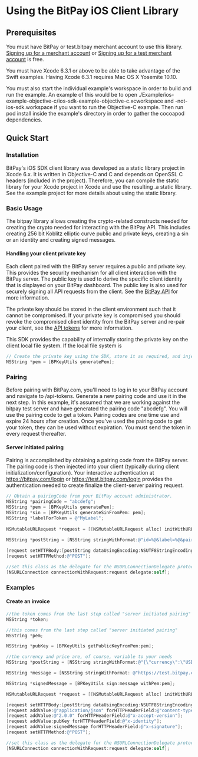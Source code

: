 # Using the BitPay iOS Client Library


## Prerequisites
You must have BitPay or test.bitpay merchant account to use this library. [Signing up for a merchant account](https://bitpay.com/start) 
or [Signing up for a test merchant account](https://test.bitpay.com/start) 
is free.

You must have Xcode 6.3.1 or above to be able to take advantage of the Swift examples. Having Xcode 6.3.1 requires Mac OS X Yosemite 10.10.

You must also start the individual example's workspace in order to build and run the example. An example of this would be to open ./Example/ios-example-objective-c/ios-sdk-example-objective-c.xcworkspace and -not- ios-sdk.workspace if you want to run the Objective-C example. Then run pod install inside the example's directory in order to gather the cocoapod dependencies. 
## Quick Start
### Installation

BitPay's iOS SDK client library was developed as a static library project in Xcode 6.x. It is written in Objective-C and C and depends on OpenSSL C headers (included in the project). Therefore, you can compile the static library for your Xcode project in Xcode and use the resulting .a static library. See the example project for more details about using the static library.

### Basic Usage

The bitpay library allows creating the crypto-related constructs needed for creating the crypto needed for interacting with the BitPay API. This includes creating 256 bit Koblitz elliptic curve public and private keys, creating a sin or an identity and creating signed messages. 

#### Handling your client private key

Each client paired with the BitPay server requires a public and private key.  This provides the security mechanism for all client interaction with the BitPay server. The public key is used to derive the specific client identity that is displayed on your BitPay dashboard.  The public key is also used for securely signing all API requests from the client.  See the [BitPay API](https://bitpay.com/api) for more information.

The private key should be stored in the client environment such that it cannot be compromised.  If your private key is compromised you should revoke the compromised client identity from the BitPay server and re-pair your client, see the [API tokens](https://bitpay.com/api-tokens) for more information.

This SDK provides the capability of internally storing the private key on the client local file system.  If the local file system is 

```objective-c
// Create the private key using the SDK, store it as required, and inject the private key into the SDK.
NSString *pem = [BPKeyUtils generatePem];
```

### Pairing

Before pairing with BitPay.com, you'll need to log in to your BitPay account and navigate to /api-tokens. Generate a new pairing code and use it in the next step. In this example, it's assumed that we are working against the bitpay test server and have generated the pairing code "abcdefg". You will use the pairing code to get a token. Pairing codes are one time use and expire 24 hours after creation. Once you've used the pairing code to get your token, they can be used without expiration. You must send the token in every request thereafter.

#### Server initiated pairing

Pairing is accomplished by obtaining a pairing code from the BitPay server.  The pairing code is then injected into your client (typically during client initialization/configuration).  Your interactive authentication at https://bitpay.com/login or https://test.bitpay.com/login provides the authentication needed to create finalize the client-server pairing request.

```objective-c
// Obtain a pairingCode from your BitPay account administrator. 
NSString *pairingCode = "abcdefg";
NSString *pem = [BPKeyUtils generatePem];
NSString *sin = [BPKeyUtils generateSinFromPem: pem];
NSString *labelForToken = @"MyLabel";
        
NSMutableURLRequest *request = [[NSMutableURLRequest alloc] initWithURL: [NSURL URLWithString:@"https://test.bitpay.com/tokens"]];
        
NSString *postString = [NSString stringWithFormat:@"id=%@&label=%@&pairingCode=%@", sin, labelForToken, pairingCode];

[request setHTTPBody:[postString dataUsingEncoding:NSUTF8StringEncoding]];
[request setHTTPMethod:@"POST"];

//set this class as the delegate for the NSURLConnectionDelegate protocol
[NSURLConnection connectionWithRequest:request delegate:self];
```
### Examples
#### Create an invoice

```objective-c
//the token comes from the last step called "server initiated pairing"
NSString *token;

//this comes from the last step called "server initiated pairing"
NSString *pem;

NSString *pubKey = [BPKeyUtils getPublicKeyFromPem:pem];

//the currency and price are, of course, variable to your needs
NSString *postString = [NSString stringWithFormat:@"{\"currency\":\"USD\",\"price\":20,\"token\":\"%@\"}", token];

NSString *message = [NSString stringWithFormat: @"https://test.bitpay.com/invoices%@", postString];

NSString *signedMessage = [BPKeyUtils sign:message withPem:pem];

NSMutableURLRequest *request = [[NSMutableURLRequest alloc] initWithURL: [NSURL URLWithString:@"https://test.bitpay.com/invoices"]]];

[request setHTTPBody:[postString dataUsingEncoding:NSUTF8StringEncoding]];
[request addValue:@"application/json" forHTTPHeaderField:@"content-type"];
[request addValue:@"2.0.0" forHTTPHeaderField:@"x-accept-version"];
[request addValue:pubKey forHTTPHeaderField:@"x-identity"];
[request addValue:signedMessage forHTTPHeaderField:@"x-signature"];
[request setHTTPMethod:@"POST"];

//set this class as the delegate for the NSURLConnectionDelegate protocol
[NSURLConnection connectionWithRequest:request delegate:self];
```
